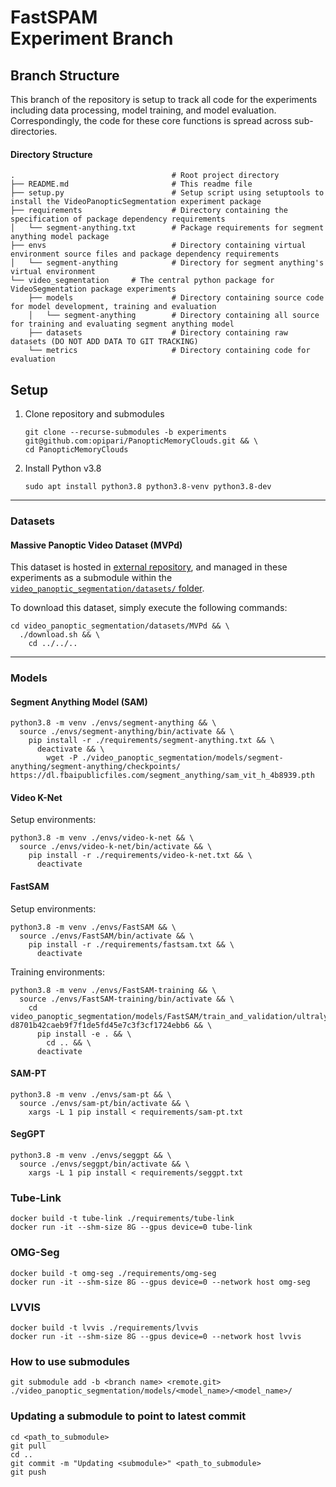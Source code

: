 # FastSPAM <br/> Experiment Branch

## Branch Structure

This branch of the repository is setup to track all code for the experiments including data processing, model training, and model evaluation. Correspondingly, the code for these core functions is spread across sub-directories.

#### Directory Structure

```
.                                   # Root project directory
├── README.md                       # This readme file
├── setup.py                        # Setup script using setuptools to install the VideoPanopticSegmentation experiment package
├── requirements                    # Directory containing the specification of package dependency requirements
│   └── segment-anything.txt        # Package requirements for segment anything model package
├── envs                            # Directory containing virtual environment source files and package dependency requirements
│   └── segment-anything            # Directory for segment anything's virtual environment
└── video_segmentation     # The central python package for VideoSegmentation package experiments
    ├── models                      # Directory containing source code for model development, training and evaluation
    │   └── segment-anything        # Directory containing all source for training and evaluating segment anything model
    ├── datasets                    # Directory containing raw datasets (DO NOT ADD DATA TO GIT TRACKING)
    └── metrics                     # Directory containing code for evaluation
```


## Setup

1. Clone repository and submodules

    ```
    git clone --recurse-submodules -b experiments git@github.com:opipari/PanopticMemoryClouds.git && \
    cd PanopticMemoryClouds
    ```

2. Install Python v3.8

    ```
    sudo apt install python3.8 python3.8-venv python3.8-dev
    ```

<!-- 3. Install Python v3.9

    ```
    sudo apt install python3.9 python3.9-venv python3.9-dev
    ``` -->


<hr>

### Datasets

#### Massive Panoptic Video Dataset (MVPd)

This dataset is hosted in [external repository](https://github.com/opipari/MVPd), and managed in these experiments as a submodule within the [`video_panoptic_segmentation/datasets/` folder](video_panoptic_segmentation/datasets/).

To download this dataset, simply execute the following commands:

```
cd video_panoptic_segmentation/datasets/MVPd && \
  ./download.sh && \
    cd ../../..
```


<hr>

### Models

#### Segment Anything Model (SAM)

```
python3.8 -m venv ./envs/segment-anything && \
  source ./envs/segment-anything/bin/activate && \
    pip install -r ./requirements/segment-anything.txt && \
      deactivate && \
        wget -P ./video_panoptic_segmentation/models/segment-anything/segment-anything/checkpoints/ https://dl.fbaipublicfiles.com/segment_anything/sam_vit_h_4b8939.pth
```


#### Video K-Net

Setup environments:

```
python3.8 -m venv ./envs/video-k-net && \
  source ./envs/video-k-net/bin/activate && \
    pip install -r ./requirements/video-k-net.txt && \
      deactivate
```


#### FastSAM

Setup environments:

```
python3.8 -m venv ./envs/FastSAM && \
  source ./envs/FastSAM/bin/activate && \
    pip install -r ./requirements/fastsam.txt && \
      deactivate
```

Training environments:

```
python3.8 -m venv ./envs/FastSAM-training && \
  source ./envs/FastSAM-training/bin/activate && \
    cd video_panoptic_segmentation/models/FastSAM/train_and_validation/ultralytics-d8701b42caeb9f7f1de5fd45e7c3f3cf1724ebb6 && \
      pip install -e . && \
        cd .. && \
      deactivate
```


#### SAM-PT

```
python3.8 -m venv ./envs/sam-pt && \
  source ./envs/sam-pt/bin/activate && \
    xargs -L 1 pip install < requirements/sam-pt.txt
```


#### SegGPT

```
python3.8 -m venv ./envs/seggpt && \
  source ./envs/seggpt/bin/activate && \
    xargs -L 1 pip install < requirements/seggpt.txt
```


### Tube-Link
```
docker build -t tube-link ./requirements/tube-link
docker run -it --shm-size 8G --gpus device=0 tube-link
```

### OMG-Seg
```
docker build -t omg-seg ./requirements/omg-seg
docker run -it --shm-size 8G --gpus device=0 --network host omg-seg
```

### LVVIS
```
docker build -t lvvis ./requirements/lvvis
docker run -it --shm-size 8G --gpus device=0 --network host lvvis
```

### How to use submodules

```
git submodule add -b <branch name> <remote.git> ./video_panoptic_segmentation/models/<model_name>/<model_name>/
```

### Updating a submodule to point to latest commit
```
cd <path_to_submodule>
git pull
cd ..
git commit -m "Updating <submodule>" <path_to_submodule>
git push
```
